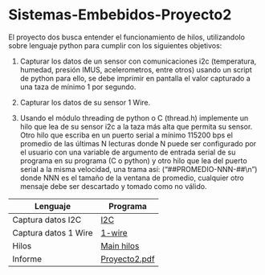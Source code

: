 # Sistemas-Embebidos-Proyecto2
El proyecto dos busca entender el funcionamiento de hilos, utilizandolo sobre lenguaje python para cumplir con los siguientes objetivos: 

1) Capturar los datos de un sensor con comunicaciones i2c (temperatura, humedad, presión IMUS, acelerometros, entre otros) usando un script de python para ello, se debe imprimir en pantalla el valor capturado a una taza de mínimo 1 por segundo.

2) Capturar los datos de su sensor 1 Wire.

3) Usando el módulo threading de python o C (thread.h) implemente un hilo que lea de su sensor i2c a la taza más alta que permita su sensor. Otro hilo que escriba en un puerto serial a mínimo 115200 bps el promedio de las últimas N lecturas donde N puede ser configurado por el usuario con una variable de argumento de entrada serial de su programa en su programa (C o python) y otro hilo que lea del puerto serial a la misma velocidad, una trama así: (“##PROMEDIO-NNN-##\n”) donde NNN es el tamaño de la ventana de promedio, cualquier otro mensaje debe ser descartado y tomado como no válido.



| Lenguaje      | Programa |
| ------------- | ------------- |
| Captura datos I2C | [I2C](https://github.com/marcolo-30/Sistemas-Embebidos-Proyecto2/blob/main/I2C.py) |
| Captura datos 1 Wire | [1-wire](https://github.com/marcolo-30/Sistemas-Embebidos-Proyecto2/blob/main/1-wire.py) |
| Hilos |[Main hilos](https://github.com/marcolo-30/Sistemas-Embebidos-Proyecto2/blob/main/Hilos.py) |
| Informe |[Proyecto2.pdf](https://github.com/marcolo-30/Sistemas-Embebidos-Proyecto2/blob/main/Proyecto_2_Sistemas_Embebidos.pdf) |



